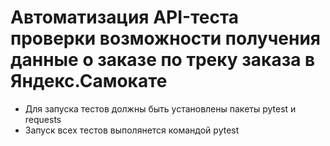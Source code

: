 # Автоматизация API-теста проверки возможности получения данные о заказе по треку заказа в Яндекс.Самокате
- Для запуска тестов должны быть установлены пакеты pytest и requests
- Запуск всех тестов выполянется командой pytest
